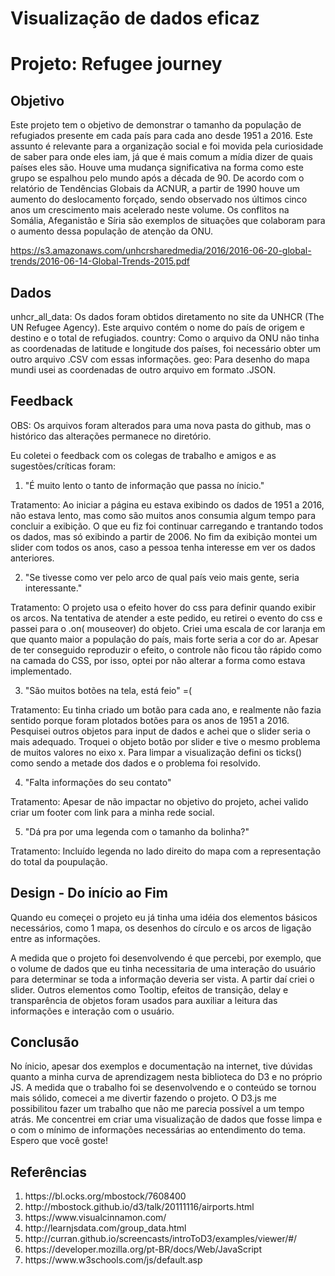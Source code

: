 # Visualização de dados eficaz
# Projeto: Refugee journey

## Objetivo

Este projeto tem o objetivo de demonstrar o tamanho da população de refugiados presente em cada país para cada ano desde 1951 a 2016. Este assunto é relevante para a organização social e foi movida pela curiosidade de saber para onde eles iam, já que é mais comum a mídia dizer de quais países eles são. 
Houve uma mudança significativa na forma como este grupo se espalhou pelo mundo após a década de 90. De acordo com o relatório de Tendências Globais da ACNUR, a partir de 1990 houve um aumento do deslocamento forçado, sendo observado nos últimos cinco anos um crescimento mais acelerado neste volume. Os conflitos na Somália, Afeganistão e Síria são exemplos de situações que colaboram para o aumento dessa população de atenção da ONU.

https://s3.amazonaws.com/unhcrsharedmedia/2016/2016-06-20-global-trends/2016-06-14-Global-Trends-2015.pdf

## Dados

unhcr_all_data: Os dados foram obtidos diretamento no site da UNHCR (The UN Refugee Agency). Este arquivo contém o nome do país de origem e destino e o total de refugiados. 
country: Como o arquivo da ONU não tinha as coordenadas de latitude e longitude dos países, foi necessário obter um outro arquivo .CSV com essas informações. 
geo: Para desenho do mapa mundi usei as coordenadas de outro arquivo em formato .JSON. 

## Feedback

OBS: Os arquivos foram alterados para uma nova pasta do github, mas o histórico das alterações permanece no diretório.

Eu coletei o feedback com os colegas de trabalho e amigos e as sugestões/críticas foram:

1. "É muito lento o tanto de informação que passa no ínicio."

Tratamento: Ao iniciar a página eu estava exibindo os dados de 1951 a 2016, não estava lento, mas como são muitos anos consumia algum tempo para concluir a exibição. O que eu fiz foi continuar carregando e trantando todos os dados, mas só exibindo a partir de 2006. No fim da exibição montei um slider com todos os anos, caso a pessoa tenha interesse em ver os dados anteriores.

2. "Se tivesse como ver pelo arco de qual país veio mais gente, seria interessante."

Tratamento: O projeto usa o efeito hover do css para definir quando exibir os arcos. Na tentativa de atender a este pedido, eu retirei o evento do css e passei para o .on( mouseover) do objeto. Criei uma escala de cor laranja em que quanto maior a população do país, mais forte seria a cor do ar. Apesar de ter conseguido reproduzir o efeito, o controle não ficou tão rápido como na camada do CSS, por isso, optei por não alterar a forma como estava implementado.

3. "São muitos botões na tela, está feio" =(

Tratamento: Eu tinha criado um botão para cada ano, e realmente não fazia sentido porque foram plotados botões para os anos de 1951 a 2016. Pesquisei outros objetos para input de dados e achei que o slider seria o mais adequado. Troquei o objeto botão por slider e tive o mesmo problema de muitos valores no eixo x. Para limpar a visualização defini os ticks() como sendo a metade dos dados e o problema foi resolvido.

4. "Falta informações do seu contato"

Tratamento: Apesar de não impactar no objetivo do projeto, achei valido criar um footer com link para a minha rede social.

5. "Dá pra por uma legenda com o tamanho da bolinha?"

Tratamento: Incluído legenda no lado direito do mapa com a representação do total da poupulação.

## Design - Do início ao Fim

Quando eu começei o projeto eu já tinha uma idéia dos elementos básicos necessários, como 1 mapa, os desenhos do círculo e os arcos de ligação entre as informações.

A medida que o projeto foi desenvolvendo é que percebi, por exemplo, que o volume de dados que eu tinha necessitaria de uma interação do usuário para determinar se toda a informação deveria ser vista. A partir daí criei o slider. Outros elementos como Tooltip, efeitos de transição, delay e transparência de objetos foram usados para auxiliar a leitura das informações e interação com o usuário.

## Conclusão
No ínicio, apesar dos exemplos e documentação na internet, tive dúvidas quanto a minha curva de aprendizagem nesta biblioteca do D3 e no próprio JS. A medida que o trabalho foi se desenvolvendo e o conteúdo se tornou mais sólido, comecei a me divertir fazendo o projeto. O D3.js me possibilitou fazer um trabalho que não me parecia possível a um tempo atrás. Me concentrei em criar uma visualização de dados que fosse limpa e o com o mínimo de informações necessárias ao entendimento do tema. Espero que você goste! 

## Referências
<ol>
<li>https://bl.ocks.org/mbostock/7608400</li>
<li>http://mbostock.github.io/d3/talk/20111116/airports.html</li>
<li>https://www.visualcinnamon.com/</li>
<li>http://learnjsdata.com/group_data.html</li>
<li>http://curran.github.io/screencasts/introToD3/examples/viewer/#/</li>
<li>https://developer.mozilla.org/pt-BR/docs/Web/JavaScript</li>
<li>https://www.w3schools.com/js/default.asp</li>
<ol>

